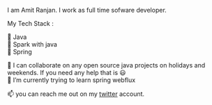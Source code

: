 I am Amit Ranjan. I work as full time sofware developer. 

My Tech Stack : 

:tada: Java <br/>
:tada: Spark with java<br/>
:tada: Spring

👯 I can collaborate on any open source java projects on holidays and weekends. If you need any help that is :smiley: <br/>
🌱 I’m currently trying to learn spring webflux <br/>


📫 you can reach me out on my [twitter](https://twitter.com/amitranjan4892) account.

<!--
**amitranjan53/amitranjan53** is a ✨ _special_ ✨ repository because its `README.md` (this file) appears on your GitHub profile.

Here are some ideas to get you started:

- 🔭 I’m currently working on ...
- 🌱 I’m currently learning ...
- 👯 I’m looking to collaborate on ...
- 🤔 I’m looking for help with ...
- 💬 Ask me about ...
- 📫 How to reach me: ...
- 😄 Pronouns: ...
- ⚡ Fun fact: ...
-->
